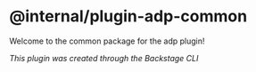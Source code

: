 # @internal/plugin-adp-common

Welcome to the common package for the adp plugin!

_This plugin was created through the Backstage CLI_
